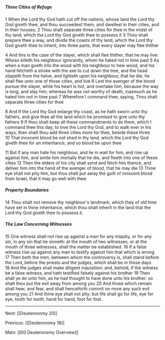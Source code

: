 ##### Three Cities of Refuge

1 When the Lord thy God hath cut off the nations, whose land the Lord thy God giveth thee, and thou succeedest them, and dwellest in their cities, and in their houses; 2 Thou shalt separate three cities for thee in the midst of thy land, which the Lord thy God giveth thee to possess it 3 Thou shalt prepare thee a way, and divide the coasts of thy land, which the Lord thy God giveth thee to inherit, into three parts, that every slayer may flee thither 

4 And this is the case of the slayer, which shall flee thither, that he may live: Whoso killeth his neighbour ignorantly, whom he hated not in time past 5 As when a man goeth into the wood with his neighbour to hew wood, and his hand fetcheth a stroke with the axe to cut down the tree, and the head slippeth from the helve, and lighteth upon his neighbour, that he die; he shall flee unto one of those cities, and live 6 Lest the avenger of the blood pursue the slayer, while his heart is hot, and overtake him, because the way is long, and slay him; whereas he was not worthy of death, inasmuch as he hated him not in time past 7 Wherefore I command thee, saying, Thou shalt separate three cities for thee 

8 And if the Lord thy God enlarge thy coast, as he hath sworn unto thy fathers, and give thee all the land which he promised to give unto thy fathers 9 If thou shalt keep all these commandments to do them, which I command thee this day, to love the Lord thy God, and to walk ever in his ways; then shalt thou add three cities more for thee, beside these three 10 That innocent blood be not shed in thy land, which the Lord thy God giveth thee for an inheritance, and so blood be upon thee 

11 But if any man hate his neighbour, and lie in wait for him, and rise up against him, and smite him mortally that he die, and fleeth into one of these cities 12 Then the elders of his city shall send and fetch him thence, and deliver him into the hand of the avenger of blood, that he may die 13 Thine eye shall not pity him, but thou shalt put away the guilt of innocent blood from Israel, that it may go well with thee.

##### Property Boundaries

14 Thou shalt not remove thy neighbour's landmark, which they of old time have set in thine inheritance, which thou shalt inherit in the land that the Lord thy God giveth thee to possess it.

##### The Law Concerning Witnesses

15 One witness shall not rise up against a man for any iniquity, or for any sin, in any sin that he sinneth: at the mouth of two witnesses, or at the mouth of three witnesses, shall the matter be established. 16 If a false witness rise up against any man to testify against him that which is wrong 17 Then both the men, between whom the controversy is, shall stand before the Lord, before the priests and the judges, which shall be in those days 18 And the judges shall make diligent inquisition: and, behold, if the witness be a false witness, and hath testified falsely against his brother 19 Then shall ye do unto him, as he had thought to have done unto his brother: so shalt thou put the evil away from among you 20 And those which remain shall hear, and fear, and shall henceforth commit no more any such evil among you 21 And thine eye shall not pity; but life shall go for life, eye for eye, tooth for tooth, hand for hand, foot for foot.

---
Next: [[Deuteronomy 20]]

Previous: [[Deuteronomy 18]]

Main: [[00 Deuteronomy Overview]]